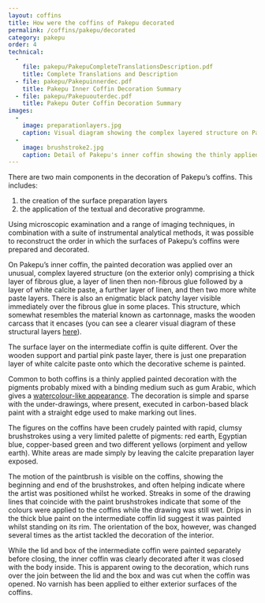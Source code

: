 ```yaml
---
layout: coffins
title: How were the coffins of Pakepu decorated
permalink: /coffins/pakepu/decorated
category: pakepu
order: 4
technical:
  - 
    file: pakepu/PakepuCompleteTranslationsDescription.pdf
    title: Complete Translations and Description
  - file: pakepu/Pakepuinnerdec.pdf
    title: Pakepu Inner Coffin Decoration Summary
  - file: pakepu/Pakepuouterdec.pdf
    title: Pakepu Outer Coffin Decoration Summary
images:
  -
    image: preparationlayers.jpg
    caption: Visual diagram showing the complex layered structure on Pakepu's inner coffin.
  -
    image: brushstroke2.jpg
    caption: Detail of Pakepu's inner coffin showing the thinly applied painted decoration, which looks almost watercolour-like.
---
```


There are two main components in the decoration of Pakepu’s coffins. This includes: 

1. the creation of the surface preparation layers
2. the application of the textual and decorative programme.

Using microscopic examination and a range of imaging techniques, in combination with a suite of instrumental analytical methods, it was possible to reconstruct the order in which the surfaces of Pakepu’s coffins were prepared and decorated.

On Pakepu’s inner coffin, the painted decoration was applied over an unusual, complex layered structure (on the exterior only) comprising a thick layer of fibrous glue, a layer of linen then non-fibrous glue followed by a layer of white calcite paste, a further layer of linen, and then two more white paste layers. There is also an enigmatic black patchy layer visible immediately over the fibrous glue in some places. This structure, which somewhat resembles the material known as cartonnage, masks the wooden carcass that it encases (you can see a clearer visual diagram of these structural layers [here](/images/pakepu/preparationlayers.jpg)).

The surface layer on the intermediate coffin is quite different. Over the wooden support and partial pink paste layer, there is just one preparation layer of white calcite paste onto which the decorative scheme is painted.

Common to both coffins is a thinly applied painted decoration with the pigments probably mixed with a binding medium such as gum Arabic, which gives a [watercolour-like appearance](/images/pakepu/brushstroke2.jpg). The decoration is simple and sparse with the under-drawings, where present, executed in carbon-based black paint with a straight edge used to make marking out lines.

The figures on the coffins have been crudely painted with rapid, clumsy brushstrokes using a very limited palette of pigments: red earth, Egyptian blue, copper-based green and two different yellows (orpiment and yellow earth). White areas are made simply by leaving the calcite preparation layer exposed.

The motion of the paintbrush is visible on the coffins, showing the beginning and end of the brushstrokes, and often helping indicate where the artist was positioned whilst he worked. Streaks in some of the drawing lines that coincide with the paint brushstrokes indicate that some of the colours were applied to the coffins while the drawing was still wet. Drips in the thick blue paint on the intermediate coffin lid suggest it was painted whilst standing on its rim. The orientation of the box, however, was changed several times as the artist tackled the decoration of the interior.

While the lid and box of the intermediate coffin were painted separately before closing, the inner coffin was clearly decorated after it was closed with the body inside. This is apparent owing to the decoration, which runs over the join between the lid and the box and was cut when the coffin was opened. No varnish has been applied to either exterior surfaces of the coffins.
